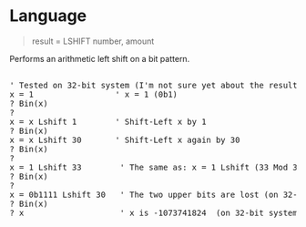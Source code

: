 # Language

> result = LSHIFT number, amount

Performs an arithmetic left shift on a bit pattern.



<pre>

' Tested on 32-bit system (I'm not sure yet about the result on 64-bit system):
x = 1                 ' x = 1 (0b1)
? Bin(x)
?
x = x Lshift 1        ' Shift-Left x by 1
? Bin(x)
x = x Lshift 30       ' Shift-Left x again by 30
? Bin(x)
?
x = 1 Lshift 33        ' The same as: x = 1 Lshift (33 Mod 32)
? Bin(x)
?
x = 0b1111 Lshift 30   ' The two upper bits are lost (on 32-bit system)
? Bin(x)
? x                    ' x is -1073741824  (on 32-bit system)

</pre>

